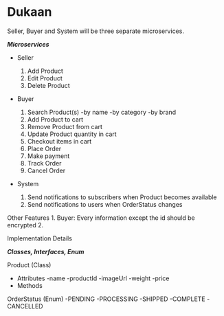 # Dukaan

Seller, Buyer and System will be three separate microservices.

***Microservices***

* Seller
    1) Add Product
    2) Edit Product
    3) Delete Product

* Buyer
    1) Search Product(s)
        -by name
        -by category
        -by brand
    2) Add Product to cart
    3) Remove Product from cart
    4) Update Product quantity in cart
    5) Checkout items in cart
    6) Place Order
    7) Make payment
    8) Track Order
    9) Cancel Order

* System
    1) Send notifications to subscribers when Product becomes available
    2) Send notifications to users when OrderStatus changes

Other Features
    1. Buyer: Every information except the id should be encrypted
    2.  

Implementation Details

***Classes, Interfaces, Enum***

Product (Class)
* Attributes
  -name
  -productId
  -imageUrl
  -weight
  -price
* Methods

OrderStatus (Enum)
 -PENDING
 -PROCESSING
 -SHIPPED
 -COMPLETE
 -CANCELLED
